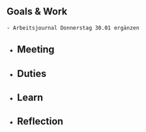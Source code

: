 ## Goals & Work
	- Arbeitsjournal Donnerstag 30.01 ergänzen
- ## Meeting
- ## Duties
- ## Learn
- ## Reflection